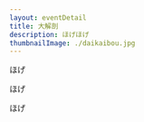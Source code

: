 ```yaml
---
layout: eventDetail
title: 大解剖
description: ほげほげ
thumbnailImage: ./daikaibou.jpg
---
```



ほげ

ほげ

ほげ

